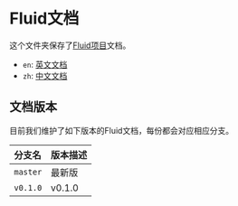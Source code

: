 # Fluid文档

这个文件夹保存了[Fluid项目](https://github.com/fluid-cloudnative/fluid)文档。

- `en`: [英文文档](en/TOC.md)
- `zh`: [中文文档](zh/TOC.md)

## 文档版本

目前我们维护了如下版本的Fluid文档，每份都会对应相应分支。

| 分支名 | 版本描述 |
| :--- | :-- |
| `master` | 最新版 |
| `v0.1.0` | v0.1.0| 